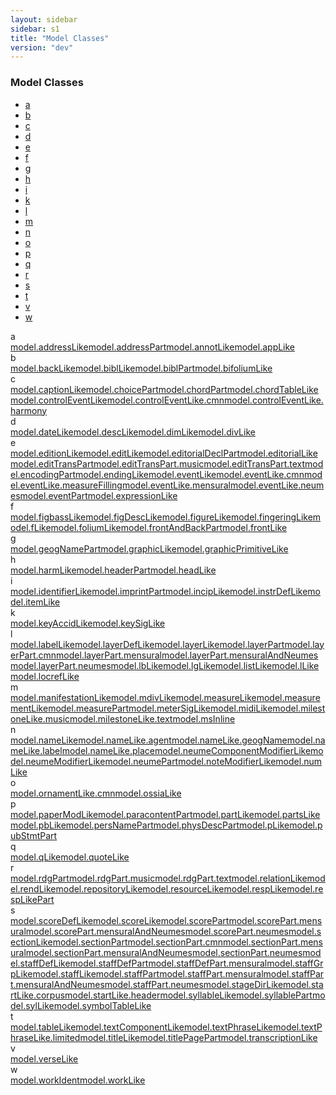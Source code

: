 ```yaml
---
layout: sidebar
sidebar: s1
title: "Model Classes"
version: "dev"
---
```

<div class="specPage overview">
   <h3>Model Classes</h3>
   <div class="letterSelection">
      <ul class="pagination">
         <li class="page-item"><a href="#letterFacet_a">a</a></li>
         <li class="page-item"><a href="#letterFacet_b">b</a></li>
         <li class="page-item"><a href="#letterFacet_c">c</a></li>
         <li class="page-item"><a href="#letterFacet_d">d</a></li>
         <li class="page-item"><a href="#letterFacet_e">e</a></li>
         <li class="page-item"><a href="#letterFacet_f">f</a></li>
         <li class="page-item"><a href="#letterFacet_g">g</a></li>
         <li class="page-item"><a href="#letterFacet_h">h</a></li>
         <li class="page-item"><a href="#letterFacet_i">i</a></li>
         <li class="page-item"><a href="#letterFacet_k">k</a></li>
         <li class="page-item"><a href="#letterFacet_l">l</a></li>
         <li class="page-item"><a href="#letterFacet_m">m</a></li>
         <li class="page-item"><a href="#letterFacet_n">n</a></li>
         <li class="page-item"><a href="#letterFacet_o">o</a></li>
         <li class="page-item"><a href="#letterFacet_p">p</a></li>
         <li class="page-item"><a href="#letterFacet_q">q</a></li>
         <li class="page-item"><a href="#letterFacet_r">r</a></li>
         <li class="page-item"><a href="#letterFacet_s">s</a></li>
         <li class="page-item"><a href="#letterFacet_t">t</a></li>
         <li class="page-item"><a href="#letterFacet_v">v</a></li>
         <li class="page-item"><a href="#letterFacet_w">w</a></li>
      </ul>
   </div>
   <div class="facet letter overview" id="letterFacet_a">
      <div class="label">a</div>
      <div class="statement compact list"><a class="overviewLink model" data-initial="a" data-ident="model.addressLike" href="{{ site.baseurl }}/{{ page.version }}/model-classes/model.addresslike.html">model.addressLike</a><a class="overviewLink model" data-initial="a" data-ident="model.addressPart" href="{{ site.baseurl }}/{{ page.version }}/model-classes/model.addresspart.html">model.addressPart</a><a class="overviewLink model" data-initial="a" data-ident="model.annotLike" href="{{ site.baseurl }}/{{ page.version }}/model-classes/model.annotlike.html">model.annotLike</a><a class="overviewLink model" data-initial="a" data-ident="model.appLike" href="{{ site.baseurl }}/{{ page.version }}/model-classes/model.applike.html">model.appLike</a></div>
   </div>
   <div class="facet letter overview" id="letterFacet_b">
      <div class="label">b</div>
      <div class="statement compact list"><a class="overviewLink model" data-initial="b" data-ident="model.backLike" href="{{ site.baseurl }}/{{ page.version }}/model-classes/model.backlike.html">model.backLike</a><a class="overviewLink model" data-initial="b" data-ident="model.biblLike" href="{{ site.baseurl }}/{{ page.version }}/model-classes/model.bibllike.html">model.biblLike</a><a class="overviewLink model" data-initial="b" data-ident="model.biblPart" href="{{ site.baseurl }}/{{ page.version }}/model-classes/model.biblpart.html">model.biblPart</a><a class="overviewLink model" data-initial="b" data-ident="model.bifoliumLike" href="{{ site.baseurl }}/{{ page.version }}/model-classes/model.bifoliumlike.html">model.bifoliumLike</a></div>
   </div>
   <div class="facet letter overview" id="letterFacet_c">
      <div class="label">c</div>
      <div class="statement compact list"><a class="overviewLink model" data-initial="c" data-ident="model.captionLike" href="{{ site.baseurl }}/{{ page.version }}/model-classes/model.captionlike.html">model.captionLike</a><a class="overviewLink model" data-initial="c" data-ident="model.choicePart" href="{{ site.baseurl }}/{{ page.version }}/model-classes/model.choicepart.html">model.choicePart</a><a class="overviewLink model" data-initial="c" data-ident="model.chordPart" href="{{ site.baseurl }}/{{ page.version }}/model-classes/model.chordpart.html">model.chordPart</a><a class="overviewLink model" data-initial="c" data-ident="model.chordTableLike" href="{{ site.baseurl }}/{{ page.version }}/model-classes/model.chordtablelike.html">model.chordTableLike</a><a class="overviewLink model" data-initial="c" data-ident="model.controlEventLike" href="{{ site.baseurl }}/{{ page.version }}/model-classes/model.controleventlike.html">model.controlEventLike</a><a class="overviewLink model" data-initial="c" data-ident="model.controlEventLike.cmn" href="{{ site.baseurl }}/{{ page.version }}/model-classes/model.controleventlike.cmn.html">model.controlEventLike.cmn</a><a class="overviewLink model" data-initial="c" data-ident="model.controlEventLike.harmony" href="{{ site.baseurl }}/{{ page.version }}/model-classes/model.controleventlike.harmony.html">model.controlEventLike.harmony</a></div>
   </div>
   <div class="facet letter overview" id="letterFacet_d">
      <div class="label">d</div>
      <div class="statement compact list"><a class="overviewLink model" data-initial="d" data-ident="model.dateLike" href="{{ site.baseurl }}/{{ page.version }}/model-classes/model.datelike.html">model.dateLike</a><a class="overviewLink model" data-initial="d" data-ident="model.descLike" href="{{ site.baseurl }}/{{ page.version }}/model-classes/model.desclike.html">model.descLike</a><a class="overviewLink model" data-initial="d" data-ident="model.dimLike" href="{{ site.baseurl }}/{{ page.version }}/model-classes/model.dimlike.html">model.dimLike</a><a class="overviewLink model" data-initial="d" data-ident="model.divLike" href="{{ site.baseurl }}/{{ page.version }}/model-classes/model.divlike.html">model.divLike</a></div>
   </div>
   <div class="facet letter overview" id="letterFacet_e">
      <div class="label">e</div>
      <div class="statement compact list"><a class="overviewLink model" data-initial="e" data-ident="model.editionLike" href="{{ site.baseurl }}/{{ page.version }}/model-classes/model.editionlike.html">model.editionLike</a><a class="overviewLink model" data-initial="e" data-ident="model.editLike" href="{{ site.baseurl }}/{{ page.version }}/model-classes/model.editlike.html">model.editLike</a><a class="overviewLink model" data-initial="e" data-ident="model.editorialDeclPart" href="{{ site.baseurl }}/{{ page.version }}/model-classes/model.editorialdeclpart.html">model.editorialDeclPart</a><a class="overviewLink model" data-initial="e" data-ident="model.editorialLike" href="{{ site.baseurl }}/{{ page.version }}/model-classes/model.editoriallike.html">model.editorialLike</a><a class="overviewLink model" data-initial="e" data-ident="model.editTransPart" href="{{ site.baseurl }}/{{ page.version }}/model-classes/model.edittranspart.html">model.editTransPart</a><a class="overviewLink model" data-initial="e" data-ident="model.editTransPart.music" href="{{ site.baseurl }}/{{ page.version }}/model-classes/model.edittranspart.music.html">model.editTransPart.music</a><a class="overviewLink model" data-initial="e" data-ident="model.editTransPart.text" href="{{ site.baseurl }}/{{ page.version }}/model-classes/model.edittranspart.text.html">model.editTransPart.text</a><a class="overviewLink model" data-initial="e" data-ident="model.encodingPart" href="{{ site.baseurl }}/{{ page.version }}/model-classes/model.encodingpart.html">model.encodingPart</a><a class="overviewLink model" data-initial="e" data-ident="model.endingLike" href="{{ site.baseurl }}/{{ page.version }}/model-classes/model.endinglike.html">model.endingLike</a><a class="overviewLink model" data-initial="e" data-ident="model.eventLike" href="{{ site.baseurl }}/{{ page.version }}/model-classes/model.eventlike.html">model.eventLike</a><a class="overviewLink model" data-initial="e" data-ident="model.eventLike.cmn" href="{{ site.baseurl }}/{{ page.version }}/model-classes/model.eventlike.cmn.html">model.eventLike.cmn</a><a class="overviewLink model" data-initial="e" data-ident="model.eventLike.measureFilling" href="{{ site.baseurl }}/{{ page.version }}/model-classes/model.eventlike.measurefilling.html">model.eventLike.measureFilling</a><a class="overviewLink model" data-initial="e" data-ident="model.eventLike.mensural" href="{{ site.baseurl }}/{{ page.version }}/model-classes/model.eventlike.mensural.html">model.eventLike.mensural</a><a class="overviewLink model" data-initial="e" data-ident="model.eventLike.neumes" href="{{ site.baseurl }}/{{ page.version }}/model-classes/model.eventlike.neumes.html">model.eventLike.neumes</a><a class="overviewLink model" data-initial="e" data-ident="model.eventPart" href="{{ site.baseurl }}/{{ page.version }}/model-classes/model.eventpart.html">model.eventPart</a><a class="overviewLink model" data-initial="e" data-ident="model.expressionLike" href="{{ site.baseurl }}/{{ page.version }}/model-classes/model.expressionlike.html">model.expressionLike</a></div>
   </div>
   <div class="facet letter overview" id="letterFacet_f">
      <div class="label">f</div>
      <div class="statement compact list"><a class="overviewLink model" data-initial="f" data-ident="model.figbassLike" href="{{ site.baseurl }}/{{ page.version }}/model-classes/model.figbasslike.html">model.figbassLike</a><a class="overviewLink model" data-initial="f" data-ident="model.figDescLike" href="{{ site.baseurl }}/{{ page.version }}/model-classes/model.figdesclike.html">model.figDescLike</a><a class="overviewLink model" data-initial="f" data-ident="model.figureLike" href="{{ site.baseurl }}/{{ page.version }}/model-classes/model.figurelike.html">model.figureLike</a><a class="overviewLink model" data-initial="f" data-ident="model.fingeringLike" href="{{ site.baseurl }}/{{ page.version }}/model-classes/model.fingeringlike.html">model.fingeringLike</a><a class="overviewLink model" data-initial="f" data-ident="model.fLike" href="{{ site.baseurl }}/{{ page.version }}/model-classes/model.flike.html">model.fLike</a><a class="overviewLink model" data-initial="f" data-ident="model.foliumLike" href="{{ site.baseurl }}/{{ page.version }}/model-classes/model.foliumlike.html">model.foliumLike</a><a class="overviewLink model" data-initial="f" data-ident="model.frontAndBackPart" href="{{ site.baseurl }}/{{ page.version }}/model-classes/model.frontandbackpart.html">model.frontAndBackPart</a><a class="overviewLink model" data-initial="f" data-ident="model.frontLike" href="{{ site.baseurl }}/{{ page.version }}/model-classes/model.frontlike.html">model.frontLike</a></div>
   </div>
   <div class="facet letter overview" id="letterFacet_g">
      <div class="label">g</div>
      <div class="statement compact list"><a class="overviewLink model" data-initial="g" data-ident="model.geogNamePart" href="{{ site.baseurl }}/{{ page.version }}/model-classes/model.geognamepart.html">model.geogNamePart</a><a class="overviewLink model" data-initial="g" data-ident="model.graphicLike" href="{{ site.baseurl }}/{{ page.version }}/model-classes/model.graphiclike.html">model.graphicLike</a><a class="overviewLink model" data-initial="g" data-ident="model.graphicPrimitiveLike" href="{{ site.baseurl }}/{{ page.version }}/model-classes/model.graphicprimitivelike.html">model.graphicPrimitiveLike</a></div>
   </div>
   <div class="facet letter overview" id="letterFacet_h">
      <div class="label">h</div>
      <div class="statement compact list"><a class="overviewLink model" data-initial="h" data-ident="model.harmLike" href="{{ site.baseurl }}/{{ page.version }}/model-classes/model.harmlike.html">model.harmLike</a><a class="overviewLink model" data-initial="h" data-ident="model.headerPart" href="{{ site.baseurl }}/{{ page.version }}/model-classes/model.headerpart.html">model.headerPart</a><a class="overviewLink model" data-initial="h" data-ident="model.headLike" href="{{ site.baseurl }}/{{ page.version }}/model-classes/model.headlike.html">model.headLike</a></div>
   </div>
   <div class="facet letter overview" id="letterFacet_i">
      <div class="label">i</div>
      <div class="statement compact list"><a class="overviewLink model" data-initial="i" data-ident="model.identifierLike" href="{{ site.baseurl }}/{{ page.version }}/model-classes/model.identifierlike.html">model.identifierLike</a><a class="overviewLink model" data-initial="i" data-ident="model.imprintPart" href="{{ site.baseurl }}/{{ page.version }}/model-classes/model.imprintpart.html">model.imprintPart</a><a class="overviewLink model" data-initial="i" data-ident="model.incipLike" href="{{ site.baseurl }}/{{ page.version }}/model-classes/model.inciplike.html">model.incipLike</a><a class="overviewLink model" data-initial="i" data-ident="model.instrDefLike" href="{{ site.baseurl }}/{{ page.version }}/model-classes/model.instrdeflike.html">model.instrDefLike</a><a class="overviewLink model" data-initial="i" data-ident="model.itemLike" href="{{ site.baseurl }}/{{ page.version }}/model-classes/model.itemlike.html">model.itemLike</a></div>
   </div>
   <div class="facet letter overview" id="letterFacet_k">
      <div class="label">k</div>
      <div class="statement compact list"><a class="overviewLink model" data-initial="k" data-ident="model.keyAccidLike" href="{{ site.baseurl }}/{{ page.version }}/model-classes/model.keyaccidlike.html">model.keyAccidLike</a><a class="overviewLink model" data-initial="k" data-ident="model.keySigLike" href="{{ site.baseurl }}/{{ page.version }}/model-classes/model.keysiglike.html">model.keySigLike</a></div>
   </div>
   <div class="facet letter overview" id="letterFacet_l">
      <div class="label">l</div>
      <div class="statement compact list"><a class="overviewLink model" data-initial="l" data-ident="model.labelLike" href="{{ site.baseurl }}/{{ page.version }}/model-classes/model.labellike.html">model.labelLike</a><a class="overviewLink model" data-initial="l" data-ident="model.layerDefLike" href="{{ site.baseurl }}/{{ page.version }}/model-classes/model.layerdeflike.html">model.layerDefLike</a><a class="overviewLink model" data-initial="l" data-ident="model.layerLike" href="{{ site.baseurl }}/{{ page.version }}/model-classes/model.layerlike.html">model.layerLike</a><a class="overviewLink model" data-initial="l" data-ident="model.layerPart" href="{{ site.baseurl }}/{{ page.version }}/model-classes/model.layerpart.html">model.layerPart</a><a class="overviewLink model" data-initial="l" data-ident="model.layerPart.cmn" href="{{ site.baseurl }}/{{ page.version }}/model-classes/model.layerpart.cmn.html">model.layerPart.cmn</a><a class="overviewLink model" data-initial="l" data-ident="model.layerPart.mensural" href="{{ site.baseurl }}/{{ page.version }}/model-classes/model.layerpart.mensural.html">model.layerPart.mensural</a><a class="overviewLink model" data-initial="l" data-ident="model.layerPart.mensuralAndNeumes" href="{{ site.baseurl }}/{{ page.version }}/model-classes/model.layerpart.mensuralandneumes.html">model.layerPart.mensuralAndNeumes</a><a class="overviewLink model" data-initial="l" data-ident="model.layerPart.neumes" href="{{ site.baseurl }}/{{ page.version }}/model-classes/model.layerpart.neumes.html">model.layerPart.neumes</a><a class="overviewLink model" data-initial="l" data-ident="model.lbLike" href="{{ site.baseurl }}/{{ page.version }}/model-classes/model.lblike.html">model.lbLike</a><a class="overviewLink model" data-initial="l" data-ident="model.lgLike" href="{{ site.baseurl }}/{{ page.version }}/model-classes/model.lglike.html">model.lgLike</a><a class="overviewLink model" data-initial="l" data-ident="model.listLike" href="{{ site.baseurl }}/{{ page.version }}/model-classes/model.listlike.html">model.listLike</a><a class="overviewLink model" data-initial="l" data-ident="model.lLike" href="{{ site.baseurl }}/{{ page.version }}/model-classes/model.llike.html">model.lLike</a><a class="overviewLink model" data-initial="l" data-ident="model.locrefLike" href="{{ site.baseurl }}/{{ page.version }}/model-classes/model.locreflike.html">model.locrefLike</a></div>
   </div>
   <div class="facet letter overview" id="letterFacet_m">
      <div class="label">m</div>
      <div class="statement compact list"><a class="overviewLink model" data-initial="m" data-ident="model.manifestationLike" href="{{ site.baseurl }}/{{ page.version }}/model-classes/model.manifestationlike.html">model.manifestationLike</a><a class="overviewLink model" data-initial="m" data-ident="model.mdivLike" href="{{ site.baseurl }}/{{ page.version }}/model-classes/model.mdivlike.html">model.mdivLike</a><a class="overviewLink model" data-initial="m" data-ident="model.measureLike" href="{{ site.baseurl }}/{{ page.version }}/model-classes/model.measurelike.html">model.measureLike</a><a class="overviewLink model" data-initial="m" data-ident="model.measurementLike" href="{{ site.baseurl }}/{{ page.version }}/model-classes/model.measurementlike.html">model.measurementLike</a><a class="overviewLink model" data-initial="m" data-ident="model.measurePart" href="{{ site.baseurl }}/{{ page.version }}/model-classes/model.measurepart.html">model.measurePart</a><a class="overviewLink model" data-initial="m" data-ident="model.meterSigLike" href="{{ site.baseurl }}/{{ page.version }}/model-classes/model.metersiglike.html">model.meterSigLike</a><a class="overviewLink model" data-initial="m" data-ident="model.midiLike" href="{{ site.baseurl }}/{{ page.version }}/model-classes/model.midilike.html">model.midiLike</a><a class="overviewLink model" data-initial="m" data-ident="model.milestoneLike.music" href="{{ site.baseurl }}/{{ page.version }}/model-classes/model.milestonelike.music.html">model.milestoneLike.music</a><a class="overviewLink model" data-initial="m" data-ident="model.milestoneLike.text" href="{{ site.baseurl }}/{{ page.version }}/model-classes/model.milestonelike.text.html">model.milestoneLike.text</a><a class="overviewLink model" data-initial="m" data-ident="model.msInline" href="{{ site.baseurl }}/{{ page.version }}/model-classes/model.msinline.html">model.msInline</a></div>
   </div>
   <div class="facet letter overview" id="letterFacet_n">
      <div class="label">n</div>
      <div class="statement compact list"><a class="overviewLink model" data-initial="n" data-ident="model.nameLike" href="{{ site.baseurl }}/{{ page.version }}/model-classes/model.namelike.html">model.nameLike</a><a class="overviewLink model" data-initial="n" data-ident="model.nameLike.agent" href="{{ site.baseurl }}/{{ page.version }}/model-classes/model.namelike.agent.html">model.nameLike.agent</a><a class="overviewLink model" data-initial="n" data-ident="model.nameLike.geogName" href="{{ site.baseurl }}/{{ page.version }}/model-classes/model.namelike.geogname.html">model.nameLike.geogName</a><a class="overviewLink model" data-initial="n" data-ident="model.nameLike.label" href="{{ site.baseurl }}/{{ page.version }}/model-classes/model.namelike.label.html">model.nameLike.label</a><a class="overviewLink model" data-initial="n" data-ident="model.nameLike.place" href="{{ site.baseurl }}/{{ page.version }}/model-classes/model.namelike.place.html">model.nameLike.place</a><a class="overviewLink model" data-initial="n" data-ident="model.neumeComponentModifierLike" href="{{ site.baseurl }}/{{ page.version }}/model-classes/model.neumecomponentmodifierlike.html">model.neumeComponentModifierLike</a><a class="overviewLink model" data-initial="n" data-ident="model.neumeModifierLike" href="{{ site.baseurl }}/{{ page.version }}/model-classes/model.neumemodifierlike.html">model.neumeModifierLike</a><a class="overviewLink model" data-initial="n" data-ident="model.neumePart" href="{{ site.baseurl }}/{{ page.version }}/model-classes/model.neumepart.html">model.neumePart</a><a class="overviewLink model" data-initial="n" data-ident="model.noteModifierLike" href="{{ site.baseurl }}/{{ page.version }}/model-classes/model.notemodifierlike.html">model.noteModifierLike</a><a class="overviewLink model" data-initial="n" data-ident="model.numLike" href="{{ site.baseurl }}/{{ page.version }}/model-classes/model.numlike.html">model.numLike</a></div>
   </div>
   <div class="facet letter overview" id="letterFacet_o">
      <div class="label">o</div>
      <div class="statement compact list"><a class="overviewLink model" data-initial="o" data-ident="model.ornamentLike.cmn" href="{{ site.baseurl }}/{{ page.version }}/model-classes/model.ornamentlike.cmn.html">model.ornamentLike.cmn</a><a class="overviewLink model" data-initial="o" data-ident="model.ossiaLike" href="{{ site.baseurl }}/{{ page.version }}/model-classes/model.ossialike.html">model.ossiaLike</a></div>
   </div>
   <div class="facet letter overview" id="letterFacet_p">
      <div class="label">p</div>
      <div class="statement compact list"><a class="overviewLink model" data-initial="p" data-ident="model.paperModLike" href="{{ site.baseurl }}/{{ page.version }}/model-classes/model.papermodlike.html">model.paperModLike</a><a class="overviewLink model" data-initial="p" data-ident="model.paracontentPart" href="{{ site.baseurl }}/{{ page.version }}/model-classes/model.paracontentpart.html">model.paracontentPart</a><a class="overviewLink model" data-initial="p" data-ident="model.partLike" href="{{ site.baseurl }}/{{ page.version }}/model-classes/model.partlike.html">model.partLike</a><a class="overviewLink model" data-initial="p" data-ident="model.partsLike" href="{{ site.baseurl }}/{{ page.version }}/model-classes/model.partslike.html">model.partsLike</a><a class="overviewLink model" data-initial="p" data-ident="model.pbLike" href="{{ site.baseurl }}/{{ page.version }}/model-classes/model.pblike.html">model.pbLike</a><a class="overviewLink model" data-initial="p" data-ident="model.persNamePart" href="{{ site.baseurl }}/{{ page.version }}/model-classes/model.persnamepart.html">model.persNamePart</a><a class="overviewLink model" data-initial="p" data-ident="model.physDescPart" href="{{ site.baseurl }}/{{ page.version }}/model-classes/model.physdescpart.html">model.physDescPart</a><a class="overviewLink model" data-initial="p" data-ident="model.pLike" href="{{ site.baseurl }}/{{ page.version }}/model-classes/model.plike.html">model.pLike</a><a class="overviewLink model" data-initial="p" data-ident="model.pubStmtPart" href="{{ site.baseurl }}/{{ page.version }}/model-classes/model.pubstmtpart.html">model.pubStmtPart</a></div>
   </div>
   <div class="facet letter overview" id="letterFacet_q">
      <div class="label">q</div>
      <div class="statement compact list"><a class="overviewLink model" data-initial="q" data-ident="model.qLike" href="{{ site.baseurl }}/{{ page.version }}/model-classes/model.qlike.html">model.qLike</a><a class="overviewLink model" data-initial="q" data-ident="model.quoteLike" href="{{ site.baseurl }}/{{ page.version }}/model-classes/model.quotelike.html">model.quoteLike</a></div>
   </div>
   <div class="facet letter overview" id="letterFacet_r">
      <div class="label">r</div>
      <div class="statement compact list"><a class="overviewLink model" data-initial="r" data-ident="model.rdgPart" href="{{ site.baseurl }}/{{ page.version }}/model-classes/model.rdgpart.html">model.rdgPart</a><a class="overviewLink model" data-initial="r" data-ident="model.rdgPart.music" href="{{ site.baseurl }}/{{ page.version }}/model-classes/model.rdgpart.music.html">model.rdgPart.music</a><a class="overviewLink model" data-initial="r" data-ident="model.rdgPart.text" href="{{ site.baseurl }}/{{ page.version }}/model-classes/model.rdgpart.text.html">model.rdgPart.text</a><a class="overviewLink model" data-initial="r" data-ident="model.relationLike" href="{{ site.baseurl }}/{{ page.version }}/model-classes/model.relationlike.html">model.relationLike</a><a class="overviewLink model" data-initial="r" data-ident="model.rendLike" href="{{ site.baseurl }}/{{ page.version }}/model-classes/model.rendlike.html">model.rendLike</a><a class="overviewLink model" data-initial="r" data-ident="model.repositoryLike" href="{{ site.baseurl }}/{{ page.version }}/model-classes/model.repositorylike.html">model.repositoryLike</a><a class="overviewLink model" data-initial="r" data-ident="model.resourceLike" href="{{ site.baseurl }}/{{ page.version }}/model-classes/model.resourcelike.html">model.resourceLike</a><a class="overviewLink model" data-initial="r" data-ident="model.respLike" href="{{ site.baseurl }}/{{ page.version }}/model-classes/model.resplike.html">model.respLike</a><a class="overviewLink model" data-initial="r" data-ident="model.respLikePart" href="{{ site.baseurl }}/{{ page.version }}/model-classes/model.resplikepart.html">model.respLikePart</a></div>
   </div>
   <div class="facet letter overview" id="letterFacet_s">
      <div class="label">s</div>
      <div class="statement compact list"><a class="overviewLink model" data-initial="s" data-ident="model.scoreDefLike" href="{{ site.baseurl }}/{{ page.version }}/model-classes/model.scoredeflike.html">model.scoreDefLike</a><a class="overviewLink model" data-initial="s" data-ident="model.scoreLike" href="{{ site.baseurl }}/{{ page.version }}/model-classes/model.scorelike.html">model.scoreLike</a><a class="overviewLink model" data-initial="s" data-ident="model.scorePart" href="{{ site.baseurl }}/{{ page.version }}/model-classes/model.scorepart.html">model.scorePart</a><a class="overviewLink model" data-initial="s" data-ident="model.scorePart.mensural" href="{{ site.baseurl }}/{{ page.version }}/model-classes/model.scorepart.mensural.html">model.scorePart.mensural</a><a class="overviewLink model" data-initial="s" data-ident="model.scorePart.mensuralAndNeumes" href="{{ site.baseurl }}/{{ page.version }}/model-classes/model.scorepart.mensuralandneumes.html">model.scorePart.mensuralAndNeumes</a><a class="overviewLink model" data-initial="s" data-ident="model.scorePart.neumes" href="{{ site.baseurl }}/{{ page.version }}/model-classes/model.scorepart.neumes.html">model.scorePart.neumes</a><a class="overviewLink model" data-initial="s" data-ident="model.sectionLike" href="{{ site.baseurl }}/{{ page.version }}/model-classes/model.sectionlike.html">model.sectionLike</a><a class="overviewLink model" data-initial="s" data-ident="model.sectionPart" href="{{ site.baseurl }}/{{ page.version }}/model-classes/model.sectionpart.html">model.sectionPart</a><a class="overviewLink model" data-initial="s" data-ident="model.sectionPart.cmn" href="{{ site.baseurl }}/{{ page.version }}/model-classes/model.sectionpart.cmn.html">model.sectionPart.cmn</a><a class="overviewLink model" data-initial="s" data-ident="model.sectionPart.mensural" href="{{ site.baseurl }}/{{ page.version }}/model-classes/model.sectionpart.mensural.html">model.sectionPart.mensural</a><a class="overviewLink model" data-initial="s" data-ident="model.sectionPart.mensuralAndNeumes" href="{{ site.baseurl }}/{{ page.version }}/model-classes/model.sectionpart.mensuralandneumes.html">model.sectionPart.mensuralAndNeumes</a><a class="overviewLink model" data-initial="s" data-ident="model.sectionPart.neumes" href="{{ site.baseurl }}/{{ page.version }}/model-classes/model.sectionpart.neumes.html">model.sectionPart.neumes</a><a class="overviewLink model" data-initial="s" data-ident="model.staffDefLike" href="{{ site.baseurl }}/{{ page.version }}/model-classes/model.staffdeflike.html">model.staffDefLike</a><a class="overviewLink model" data-initial="s" data-ident="model.staffDefPart" href="{{ site.baseurl }}/{{ page.version }}/model-classes/model.staffdefpart.html">model.staffDefPart</a><a class="overviewLink model" data-initial="s" data-ident="model.staffDefPart.mensural" href="{{ site.baseurl }}/{{ page.version }}/model-classes/model.staffdefpart.mensural.html">model.staffDefPart.mensural</a><a class="overviewLink model" data-initial="s" data-ident="model.staffGrpLike" href="{{ site.baseurl }}/{{ page.version }}/model-classes/model.staffgrplike.html">model.staffGrpLike</a><a class="overviewLink model" data-initial="s" data-ident="model.staffLike" href="{{ site.baseurl }}/{{ page.version }}/model-classes/model.stafflike.html">model.staffLike</a><a class="overviewLink model" data-initial="s" data-ident="model.staffPart" href="{{ site.baseurl }}/{{ page.version }}/model-classes/model.staffpart.html">model.staffPart</a><a class="overviewLink model" data-initial="s" data-ident="model.staffPart.mensural" href="{{ site.baseurl }}/{{ page.version }}/model-classes/model.staffpart.mensural.html">model.staffPart.mensural</a><a class="overviewLink model" data-initial="s" data-ident="model.staffPart.mensuralAndNeumes" href="{{ site.baseurl }}/{{ page.version }}/model-classes/model.staffpart.mensuralandneumes.html">model.staffPart.mensuralAndNeumes</a><a class="overviewLink model" data-initial="s" data-ident="model.staffPart.neumes" href="{{ site.baseurl }}/{{ page.version }}/model-classes/model.staffpart.neumes.html">model.staffPart.neumes</a><a class="overviewLink model" data-initial="s" data-ident="model.stageDirLike" href="{{ site.baseurl }}/{{ page.version }}/model-classes/model.stagedirlike.html">model.stageDirLike</a><a class="overviewLink model" data-initial="s" data-ident="model.startLike.corpus" href="{{ site.baseurl }}/{{ page.version }}/model-classes/model.startlike.corpus.html">model.startLike.corpus</a><a class="overviewLink model" data-initial="s" data-ident="model.startLike.header" href="{{ site.baseurl }}/{{ page.version }}/model-classes/model.startlike.header.html">model.startLike.header</a><a class="overviewLink model" data-initial="s" data-ident="model.syllableLike" href="{{ site.baseurl }}/{{ page.version }}/model-classes/model.syllablelike.html">model.syllableLike</a><a class="overviewLink model" data-initial="s" data-ident="model.syllablePart" href="{{ site.baseurl }}/{{ page.version }}/model-classes/model.syllablepart.html">model.syllablePart</a><a class="overviewLink model" data-initial="s" data-ident="model.sylLike" href="{{ site.baseurl }}/{{ page.version }}/model-classes/model.syllike.html">model.sylLike</a><a class="overviewLink model" data-initial="s" data-ident="model.symbolTableLike" href="{{ site.baseurl }}/{{ page.version }}/model-classes/model.symboltablelike.html">model.symbolTableLike</a></div>
   </div>
   <div class="facet letter overview" id="letterFacet_t">
      <div class="label">t</div>
      <div class="statement compact list"><a class="overviewLink model" data-initial="t" data-ident="model.tableLike" href="{{ site.baseurl }}/{{ page.version }}/model-classes/model.tablelike.html">model.tableLike</a><a class="overviewLink model" data-initial="t" data-ident="model.textComponentLike" href="{{ site.baseurl }}/{{ page.version }}/model-classes/model.textcomponentlike.html">model.textComponentLike</a><a class="overviewLink model" data-initial="t" data-ident="model.textPhraseLike" href="{{ site.baseurl }}/{{ page.version }}/model-classes/model.textphraselike.html">model.textPhraseLike</a><a class="overviewLink model" data-initial="t" data-ident="model.textPhraseLike.limited" href="{{ site.baseurl }}/{{ page.version }}/model-classes/model.textphraselike.limited.html">model.textPhraseLike.limited</a><a class="overviewLink model" data-initial="t" data-ident="model.titleLike" href="{{ site.baseurl }}/{{ page.version }}/model-classes/model.titlelike.html">model.titleLike</a><a class="overviewLink model" data-initial="t" data-ident="model.titlePagePart" href="{{ site.baseurl }}/{{ page.version }}/model-classes/model.titlepagepart.html">model.titlePagePart</a><a class="overviewLink model" data-initial="t" data-ident="model.transcriptionLike" href="{{ site.baseurl }}/{{ page.version }}/model-classes/model.transcriptionlike.html">model.transcriptionLike</a></div>
   </div>
   <div class="facet letter overview" id="letterFacet_v">
      <div class="label">v</div>
      <div class="statement compact list"><a class="overviewLink model" data-initial="v" data-ident="model.verseLike" href="{{ site.baseurl }}/{{ page.version }}/model-classes/model.verselike.html">model.verseLike</a></div>
   </div>
   <div class="facet letter overview" id="letterFacet_w">
      <div class="label">w</div>
      <div class="statement compact list"><a class="overviewLink model" data-initial="w" data-ident="model.workIdent" href="{{ site.baseurl }}/{{ page.version }}/model-classes/model.workident.html">model.workIdent</a><a class="overviewLink model" data-initial="w" data-ident="model.workLike" href="{{ site.baseurl }}/{{ page.version }}/model-classes/model.worklike.html">model.workLike</a></div>
   </div>
</div>